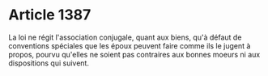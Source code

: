 # Article 1387

La loi ne régit l'association conjugale, quant aux biens, qu'à défaut de conventions spéciales que les époux peuvent faire comme ils le jugent à propos, pourvu qu'elles ne soient pas contraires aux bonnes moeurs ni aux dispositions qui suivent.